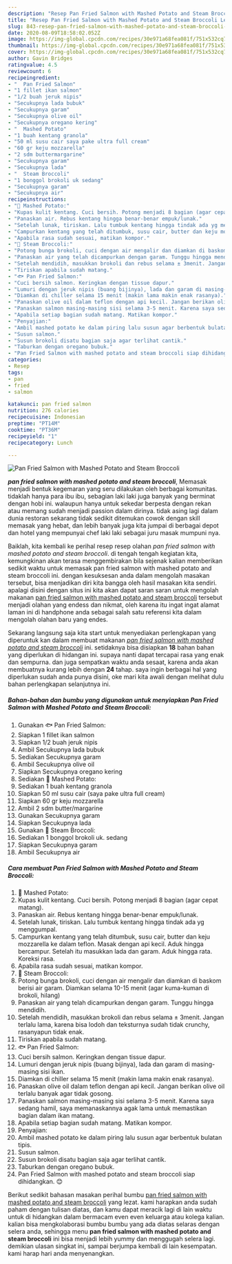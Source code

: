 ```yaml
---
description: "Resep Pan Fried Salmon with Mashed Potato and Steam Broccoli Lezat"
title: "Resep Pan Fried Salmon with Mashed Potato and Steam Broccoli Lezat"
slug: 843-resep-pan-fried-salmon-with-mashed-potato-and-steam-broccoli-lezat
date: 2020-08-09T18:58:02.052Z
image: https://img-global.cpcdn.com/recipes/30e971a68fea081f/751x532cq70/pan-fried-salmon-with-mashed-potato-and-steam-broccoli-foto-resep-utama.jpg
thumbnail: https://img-global.cpcdn.com/recipes/30e971a68fea081f/751x532cq70/pan-fried-salmon-with-mashed-potato-and-steam-broccoli-foto-resep-utama.jpg
cover: https://img-global.cpcdn.com/recipes/30e971a68fea081f/751x532cq70/pan-fried-salmon-with-mashed-potato-and-steam-broccoli-foto-resep-utama.jpg
author: Gavin Bridges
ratingvalue: 4.5
reviewcount: 6
recipeingredient:
- "  Pan Fried Salmon"
- "1 fillet ikan salmon"
- "1/2 buah jeruk nipis"
- "Secukupnya lada bubuk"
- "Secukupnya garam"
- "Secukupnya olive oil"
- "Secukupnya oregano kering"
- "  Mashed Potato"
- "1 buah kentang granola"
- "50 ml susu cair saya pake ultra full cream"
- "60 gr keju mozzarella"
- "2 sdm buttermargarine"
- "Secukupnya garam"
- "Secukupnya lada"
- "  Steam Broccoli"
- "1 bonggol brokoli uk sedang"
- "Secukupnya garam"
- "Secukupnya air"
recipeinstructions:
- "🍪 Mashed Potato:"
- "Kupas kulit kentang. Cuci bersih. Potong menjadi 8 bagian (agar cepat matang)."
- "Panaskan air. Rebus kentang hingga benar-benar empuk/lunak."
- "Setelah lunak, tiriskan. Lalu tumbuk kentang hingga tindak ada yg menggumpal."
- "Campurkan kentang yang telah ditumbuk, susu cair, butter dan keju mozzarella ke dalam teflon. Masak dengan api kecil. Aduk hingga bercampur. Setelah itu masukkan lada dan garam. Aduk hingga rata. Koreksi rasa."
- "Apabila rasa sudah sesuai, matikan kompor."
- "🌳 Steam Broccoli:"
- "Potong bunga brokoli, cuci dengan air mengalir dan diamkan di baskom berisi air garam. Diamkan selama 10-15 menit (agar kuma-kuman di brokoli, hilang)"
- "Panaskan air yang telah dicampurkan dengan garam. Tunggu hingga mendidih."
- "Setelah mendidih, masukkan brokoli dan rebus selama ± 3menit. Jangan terlalu lama, karena bisa lodoh dan teksturnya sudah tidak crunchy, rasanyapun tidak enak."
- "Tiriskan apabila sudah matang."
- "🐟 Pan Fried Salmon:"
- "Cuci bersih salmon. Keringkan dengan tissue dapur."
- "Lumuri dengan jeruk nipis (buang bijinya), lada dan garam di masing-masing sisi ikan."
- "Diamkan di chiller selama 15 menit (makin lama makin enak rasanya)."
- "Panaskan olive oil dalam teflon dengan api kecil. Jangan berikan olive oil terlalu banyak agar tidak gosong."
- "Panaskan salmon masing-masing sisi selama 3-5 menit. Karena saya sedang hamil, saya memanaskannya agak lama untuk memastikan bagian dalam ikan matang."
- "Apabila setiap bagian sudah matang. Matikan kompor."
- "Penyajian:"
- "Ambil mashed potato ke dalam piring lalu susun agar berbentuk bulatan tipis."
- "Susun salmon."
- "Susun brokoli disatu bagian saja agar terlihat cantik."
- "Taburkan dengan oregano bubuk."
- "Pan Fried Salmon with mashed potato and steam broccoli siap dihidangkan. 😊"
categories:
- Resep
tags:
- pan
- fried
- salmon

katakunci: pan fried salmon 
nutrition: 276 calories
recipecuisine: Indonesian
preptime: "PT14M"
cooktime: "PT36M"
recipeyield: "1"
recipecategory: Lunch

---
```



![Pan Fried Salmon with Mashed Potato and Steam Broccoli](https://img-global.cpcdn.com/recipes/30e971a68fea081f/751x532cq70/pan-fried-salmon-with-mashed-potato-and-steam-broccoli-foto-resep-utama.jpg)

<b><i>pan fried salmon with mashed potato and steam broccoli</i></b>, Memasak menjadi bentuk kegemaran yang seru dilakukan oleh berbagai komunitas. tidaklah hanya para ibu ibu, sebagian laki laki juga banyak yang berminat dengan hobi ini. walaupun hanya untuk sekedar berpesta dengan rekan atau memang sudah menjadi passion dalam dirinya. tidak asing lagi dalam dunia restoran sekarang tidak sedikit ditemukan cowok dengan skill memasak yang hebat, dan lebih banyak juga kita jumpai di berbagai depot dan hotel yang mempunyai chef laki laki sebagai juru masak mumpuni nya.

Baiklah, kita kembali ke perihal resep resep olahan <i>pan fried salmon with mashed potato and steam broccoli</i>. di tengah tengah kegiatan kita, kemungkinan akan terasa menggembirakan bila sejenak kalian memberikan sedikit waktu untuk memasak pan fried salmon with mashed potato and steam broccoli ini. dengan kesuksesan anda dalam mengolah masakan tersebut, bisa menjadikan diri kita bangga oleh hasil masakan kita sendiri. apalagi disini dengan situs ini kita akan dapat saran saran untuk mengolah makanan <u>pan fried salmon with mashed potato and steam broccoli</u> tersebut menjadi olahan yang endess dan nikmat, oleh karena itu ingat ingat alamat laman ini di handphone anda sebagai salah satu referensi kita dalam mengolah olahan baru yang endes.




Sekarang langsung saja kita start untuk menyediakan perlengkapan yang diperuntuk kan dalam membuat makanan <u><i>pan fried salmon with mashed potato and steam broccoli</i></u> ini. setidaknya bisa disiapkan <b>18</b> bahan bahan yang diperlukan di hidangan ini. supaya nanti dapat tercapai rasa yang enak dan sempurna. dan juga sempatkan waktu anda sesaat, karena anda akan membuatnya kurang lebih dengan <b>24</b> tahap. saya ingin berbagai hal yang diperlukan sudah anda punya disini, oke mari kita awali dengan melihat dulu bahan perlengkapan selanjutnya ini.

<!--inarticleads1-->

##### Bahan-bahan dan bumbu yang digunakan untuk menyiapkan Pan Fried Salmon with Mashed Potato and Steam Broccoli:

1. Gunakan  🐟 Pan Fried Salmon:
1. Siapkan 1 fillet ikan salmon
1. Siapkan 1/2 buah jeruk nipis
1. Ambil Secukupnya lada bubuk
1. Sediakan Secukupnya garam
1. Ambil Secukupnya olive oil
1. Siapkan Secukupnya oregano kering
1. Sediakan  🍪 Mashed Potato:
1. Sediakan 1 buah kentang granola
1. Siapkan 50 ml susu cair (saya pake ultra full cream)
1. Siapkan 60 gr keju mozzarella
1. Ambil 2 sdm butter/margarine
1. Gunakan Secukupnya garam
1. Siapkan Secukupnya lada
1. Gunakan  🌳 Steam Broccoli:
1. Sediakan 1 bonggol brokoli uk. sedang
1. Siapkan Secukupnya garam
1. Ambil Secukupnya air




<!--inarticleads2-->

##### Cara membuat Pan Fried Salmon with Mashed Potato and Steam Broccoli:

1. 🍪 Mashed Potato:
1. Kupas kulit kentang. Cuci bersih. Potong menjadi 8 bagian (agar cepat matang).
1. Panaskan air. Rebus kentang hingga benar-benar empuk/lunak.
1. Setelah lunak, tiriskan. Lalu tumbuk kentang hingga tindak ada yg menggumpal.
1. Campurkan kentang yang telah ditumbuk, susu cair, butter dan keju mozzarella ke dalam teflon. Masak dengan api kecil. Aduk hingga bercampur. Setelah itu masukkan lada dan garam. Aduk hingga rata. Koreksi rasa.
1. Apabila rasa sudah sesuai, matikan kompor.
1. 🌳 Steam Broccoli:
1. Potong bunga brokoli, cuci dengan air mengalir dan diamkan di baskom berisi air garam. Diamkan selama 10-15 menit (agar kuma-kuman di brokoli, hilang)
1. Panaskan air yang telah dicampurkan dengan garam. Tunggu hingga mendidih.
1. Setelah mendidih, masukkan brokoli dan rebus selama ± 3menit. Jangan terlalu lama, karena bisa lodoh dan teksturnya sudah tidak crunchy, rasanyapun tidak enak.
1. Tiriskan apabila sudah matang.
1. 🐟 Pan Fried Salmon:
1. Cuci bersih salmon. Keringkan dengan tissue dapur.
1. Lumuri dengan jeruk nipis (buang bijinya), lada dan garam di masing-masing sisi ikan.
1. Diamkan di chiller selama 15 menit (makin lama makin enak rasanya).
1. Panaskan olive oil dalam teflon dengan api kecil. Jangan berikan olive oil terlalu banyak agar tidak gosong.
1. Panaskan salmon masing-masing sisi selama 3-5 menit. Karena saya sedang hamil, saya memanaskannya agak lama untuk memastikan bagian dalam ikan matang.
1. Apabila setiap bagian sudah matang. Matikan kompor.
1. Penyajian:
1. Ambil mashed potato ke dalam piring lalu susun agar berbentuk bulatan tipis.
1. Susun salmon.
1. Susun brokoli disatu bagian saja agar terlihat cantik.
1. Taburkan dengan oregano bubuk.
1. Pan Fried Salmon with mashed potato and steam broccoli siap dihidangkan. 😊




Berikut sedikit bahasan masakan perihal bumbu <u>pan fried salmon with mashed potato and steam broccoli</u> yang lezat. kami harapkan anda sudah paham dengan tulisan diatas, dan kamu dapat meracik lagi di lain waktu untuk di hidangkan dalam bermacam even even keluarga atau kolega kalian. kalian bisa mengkolaborasi bumbu bumbu yang ada diatas selaras dengan selera anda, sehingga menu <b>pan fried salmon with mashed potato and steam broccoli</b> ini bisa menjadi lebih yummy dan menggugah selera lagi. demikian ulasan singkat ini, sampai berjumpa kembali di lain kesempatan. kami harap hari anda menyenangkan.
